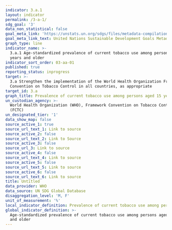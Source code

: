 ```yaml
---
indicator: 3.a.1
layout: indicator
permalink: /3-a-1/
sdg_goal: '3'
data_non_statistical: false
goal_meta_link: 'https://unstats.un.org/sdgs/files/metadata-compilation/Metadata-Goal-3.pdf'
goal_meta_link_text: United Nations Sustainable Development Goals Metadata (PDF 866 KB)
graph_type: line
indicator_name: >-
  3.a.1 Age-standardized prevalence of current tobacco use among persons aged 15
  years and older
indicator_sort_order: 03-aa-01
published: true
reporting_status: inprogress
target: >-
  3.a Strengthen the implementation of the World Health Organization Framework
  Convention on Tobacco Control in all countries, as appropriate
target_id: 3.a
graph_title: Prevalence of current tobacco use among persons aged 15 years and older
un_custodian_agency: >-
  World Health Organization (WHO), Framework Convention on Tobacco Control
  (FCTC)
un_designated_tier: '1'
data_show_map: false
source_active_1: true
source_url_text_1: Link to source
source_active_2: false
source_url_text_2: Link to Source
source_active_3: false
source_url_3: Link to source
source_active_4: false
source_url_text_4: Link to source
source_active_5: false
source_url_text_5: Link to source
source_active_6: false
source_url_text_6: Link to source
title: Untitled
data_provider: WHO
data_source: UN SDG Global Database
disaggregation_level: 'M, F'
unit_of_measurement: '%'
local_indicator_definition: Prevalence of current tobacco use among persons aged 15 years and older
global_indicator_definition: >-
  Age-standardized prevalence of current tobacco use among persons aged 15�years
  and older
---
```

